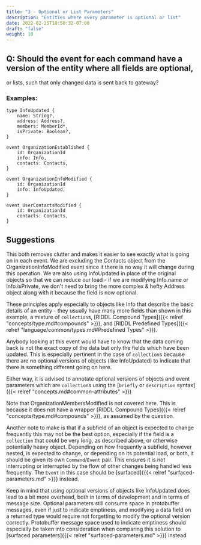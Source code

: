 ```yaml
---
title: "3 - Optional or List Parameters"
description: "Entities where every parameter is optional or list"
date: 2022-02-25T10:50:32-07:00
draft: "false"
weight: 10
---
```


## Q: Should the event for each command have a version of the entity where all fields are optional,
or lists, such that only changed data is sent back to gateway?

### Examples:

```
type InfoUpdated {
    name: String?,
    address: Address?,
    members: MemberId*,
    isPrivate: Boolean?,
}

event OrganizationEstablished {
    id: OrganizationId
    info: Info,
    contacts: Contacts,
}

event OrganizationInfoModified {
    id: OrganizationId
    info: InfoUpdated,
}

event UserContactsModified {
    id: OrganizationId
    contacts: Contacts,
}
```

## Suggestions

This both removes clutter and makes it easier to see exactly what is going on in each event. We are excluding the Contacts object 
from the OrganizationInfoModified event since it there is no way it will change during this operation. We are also using InfoUpdated in place 
of the original objects so that we can reduce our load - if we are modifying Info.name or Info.isPrivate, we don't need to bring the more 
complex & hefty Address object along with it because the field is now optional.

These principles apply especially to objects like Info that describe the basic details of an entity - they usually have
many more fields than shown in this example, a mixture of `collection`s, [RIDDL Compound Types]({{< relref "concepts/type.md#compounds" >}}), and [RIDDL Predefined Types]({{< relref "language/common/types.md#Predefined Types" >}}).

Anybody looking at this event would have to know that the data coming back is not the exact copy of the data but only the fields
which have been updated. This is especially pertinent in the case of `collection`s because there are no optional versions of objects (like InfoUpdated)
to indicate that there is something different going on here. 

Either way, it is advised to annotate optional versions of objects and event parameters which are `collection`s using the [`briefly` or `description` syntax]({{< relref "concepts.md#common-attributes" >}})

Note that OrganizationMembersModified is not covered here. This is because it does not have a wrapper [RIDDL Compound Types]({{< relref "concepts/type.md#compounds" >}}), as assumed by the question.

Another note to make is that if a subfield of an object is expected to change frequently this may not be the best option, especially if 
the field is a `collection` that could be very long, as described above, or otherwise potentially heavy object. Depending on how frequently 
a subfield, however nested, is expected to change, or depending on its potential load, or both, it should be given its own `Command`/`Event`
pair. This ensures it is not interrupting or interrupted by the flow of other changes being handled less frequently. The `Event` in this case
should be [surfaced]{{{< relref "surfaced-parameters.md" >}}} instead.

Keep in mind that using optional versions of objects like InfoUpdated does lead to a bit more overhead, both in terms of development and in terms
of message size. Optional parameters still consume space in protobuffer messages, even if just to indicate emptiness, and modifying a data field on
a returned type would require not forgetting to modify the optional version correctly. Protobuffer message space used to indicate emptiness should
especially be taken into consideration when comparing this solution to [surfaced parameters]{{{< relref "surfaced-parameters.md" >}}} instead
